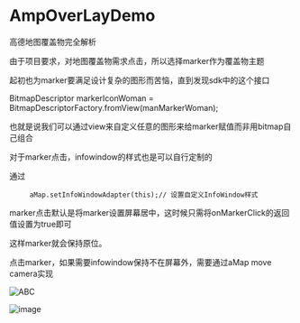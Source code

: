 # AmpOverLayDemo
高德地图覆盖物完全解析

由于项目要求，对地图覆盖物需求点击，所以选择marker作为覆盖物主题

起初也为marker要满足设计复杂的图形而苦恼，直到发现sdk中的这个接口
 
 BitmapDescriptor markerIconWoman = BitmapDescriptorFactory.fromView(manMarkerWoman);
 
 也就是说我们可以通过view来自定义任意的图形来给marker赋值而非用bitmap自己组合
 
 对于marker点击，infowindow的样式也是可以自行定制的
 
 通过
 
         aMap.setInfoWindowAdapter(this);// 设置自定义InfoWindow样式
         
  marker点击默认是将marker设置屏幕居中，这时候只需将onMarkerClick的返回值设置为true即可
  
  这样marker就会保持原位。
  
  点击marker，如果需要infowindow保持不在屏幕外，需要通过aMap move camera实现
  
  ![ABC](http://www.baidu.com/img/bdlogo.gif)
  
   ![image](http://github.com/qweyhy/AmpOverLayDemo/screenshot/screenshot_1.jpg)
  

 
